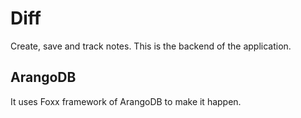 # Diff
Create, save and track notes. This is the backend of the application.

## ArangoDB
It uses Foxx framework of ArangoDB to make it happen.

